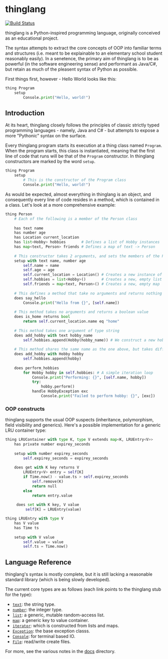 # thinglang
[![Build Status](https://travis-ci.org/ytanay/thinglang.svg?branch=master)](https://travis-ci.org/ytanay/thinglang)

thinglang is a Python-inspired programming language, originally conceived as an educational project.

The syntax attempts to extract the core concepts of OOP into familiar terms and structures (i.e. meant to be explainable to an elementary school student reasonably easily). In a senetence, the primary aim of thinglang is to be as powerful (in the software engineering sense) and performant as Java/C#, but retain as much of the pleasent syntax of Python as possible. 

First things first, however - Hello World looks like this:
```python
thing Program
    setup
        Console.print("Hello, world!")
```

## Introduction
At its heart, thinglang closely follows the principles of classic strictly typed programming languages - namely, Java and C# - but attempts to expose a more "Pythonic" syntax on the surface.

Every thinglang program starts its execution at a thing class named `Program`. When the program starts, this class is instantiated, meaning that the first line of code that runs will be that of the `Program` constructor. In thinglang constructors are marked by the word `setup`.

```python
thing Program
    setup
        # This is the constructor of the Program class
        Console.print("Hello, world!")
```

As would be expected, almost everything in thinglang is an object, and consequently every line of code resides in a method, which is contained in a class. Let's look at a more comprehensive example:

```python
thing Person
    # Each of the following is a member of the Person class
    
    has text name
    has number age
    has Location current_location
    has list<Hobby> hobbies       # Defines a list of Hobby instances
    has map<text, Person> friends # Defines a map of text -> Person
    
    # This constructor takes 2 arguments, and sets the members of the Person class
    setup with text name, number age  
        self.name = name
        self.age = age
        self.current_location = Location() # Creates a new instance of the Location class
        self.hobbies = list<Hobby>()       # Creates a new, empty list
        self.friends = map<text, Person>() # Creates a new, empty map
    
    # This defines a method that take no arguments and returns nothing
    does say_hello 
        Console.print("Hello from {}", [self.name])
    
    # This method takes no arguments and returns a boolean value    
    does is_home returns bool
        return self.current_location.name eq "home"
    
    # This method takes one argument of type string
    does add_hobby with text hobby_name 
        self.hobbies.append(Hobby(hobby_name)) # We construct a new hobby object from the text object 
    
    # This method shares the same name as the one above, but takes different arguments (i.e. is overloaded)
    does add_hobby with Hobby hobby
        self.hobbies.append(hobby)
        
    does perform_hobbies
        for Hobby hobby in self.hobbies: # A simple iteration loop
            Console.print("Performing: {}", [self.name, hobby])
            try:
                hobby.perform()
            handle HobbyException exc
                Console.print("Failed to perform hobby: {}", [exc])
```

### OOP constructs
thinglang supports the usual OOP suspects (inheritance, polymorphism, field visibility and generics). Here's a possible implementation for a generic LRU container type:

```python
thing LRUContainer with type K, type V extends map<K, LRUEntry<V>>
    has private number expirey_seconds
    
    setup with number expirey_seconds
        self.expirey_seconds = expirey_seconds
        
    does get with K key returns V
        LRUEntry<V> entry = self[K]
        if Time.now() - value.ts > self.expirey_seconds
            self.remove(K)
            return null
        else
            return entry.value
            
     does set with K key, V value
         self[K] = LRUEntry(value)

thing LRUEntry with type V
    has V value
    has Time ts
    
    setup with V value
        self.value = value
        self.ts = Time.now()
```

## Language Reference
thinglang's syntax is mostly complete, but it is still lacking a reasonable standard library (which is being slowly developed).

The current core types are as follows (each link points to the thinglang stub for the type):
- [`text`](https://github.com/ytanay/thinglang/blob/master/thinglang/foundation/source/text.thing): the string type.
- [`number`](https://github.com/ytanay/thinglang/blob/master/thinglang/foundation/source/number.thing): the integer type.
- [`list`](https://github.com/ytanay/thinglang/blob/master/thinglang/foundation/source/list.thing): a generic, mutable random-access list.
- [`map`](https://github.com/ytanay/thinglang/blob/master/thinglang/foundation/source/map.thing): a generic key to value container.
- [`iterator`](https://github.com/ytanay/thinglang/blob/master/thinglang/foundation/source/iterator.thing): which is constructed from lists and maps.
- [`Exception`](https://github.com/ytanay/thinglang/blob/master/thinglang/foundation/source/Exception.thing): the base exception classs.
- [`Console`](https://github.com/ytanay/thinglang/blob/master/thinglang/foundation/source/Console.thing): for terminal based IO.
- [`File`](https://github.com/ytanay/thinglang/blob/master/thinglang/foundation/source/File.thing): read/write create files.

For more, see the various notes in the [docs](https://github.com/ytanay/thinglang/tree/master/docs) directory.
